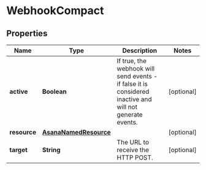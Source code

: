 # WebhookCompact

## Properties
Name | Type | Description | Notes
------------ | ------------- | ------------- | -------------
**active** | **Boolean** | If true, the webhook will send events - if false it is considered inactive and will not generate events. |  [optional]
**resource** | [**AsanaNamedResource**](AsanaNamedResource.md) |  |  [optional]
**target** | **String** | The URL to receive the HTTP POST. |  [optional]
